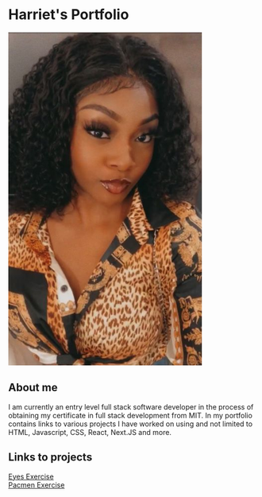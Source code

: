 # Harriet's Portfolio
<img src = "./obehi.jpg"/>

## About me
<p>I am currently an entry level full stack software developer in the process of obtaining my certificate in full stack development from MIT. In my portfolio contains links to various projects I have worked on using and not limited to HTML, Javascript, CSS, React, Next.JS and more.</p>

## Links to projects
<a href = "https://harrietebozele.github.io/eye-exercise">Eyes Exercise</a><br/>
<a href = "https://harrietebozele.github.io/Pacmen-Exercise">Pacmen Exercise</a>
